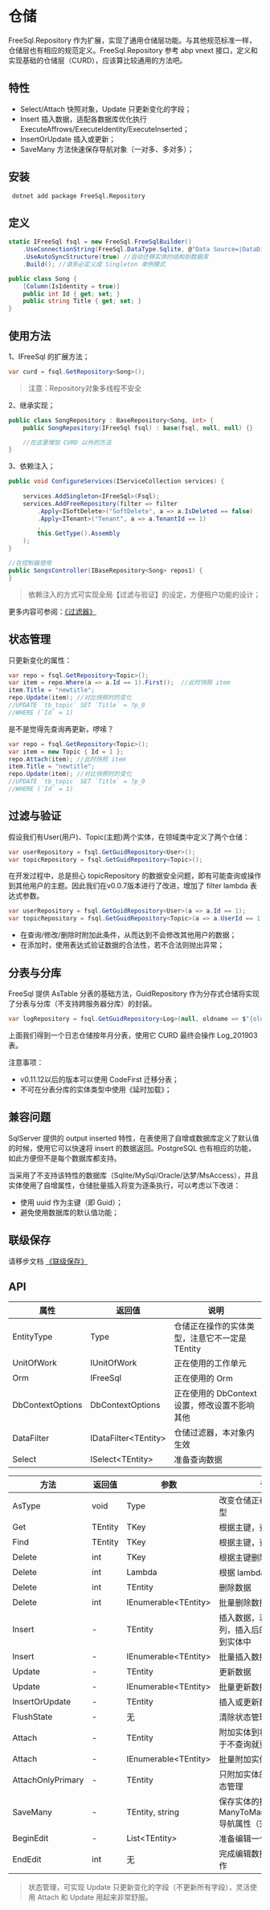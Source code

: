 # 仓储

FreeSql.Repository 作为扩展，实现了通用仓储层功能。与其他规范标准一样，仓储层也有相应的规范定义。FreeSql.Repository 参考 abp vnext 接口，定义和实现基础的仓储层（CURD），应该算比较通用的方法吧。

## 特性

- Select/Attach 快照对象，Update 只更新变化的字段；
- Insert 插入数据，适配各数据库优化执行 ExecuteAffrows/ExecuteIdentity/ExecuteInserted；
- InsertOrUpdate 插入或更新；
- SaveMany 方法快速保存导航对象（一对多、多对多）；

## 安装

```bash
 dotnet add package FreeSql.Repository
```
## 定义

```csharp
static IFreeSql fsql = new FreeSql.FreeSqlBuilder()
    .UseConnectionString(FreeSql.DataType.Sqlite, @"Data Source=|DataDirectory|\document.db;Pooling=true;Max Pool Size=10")
    .UseAutoSyncStructure(true) //自动迁移实体的结构到数据库
    .Build(); //请务必定义成 Singleton 单例模式

public class Song {
    [Column(IsIdentity = true)]
    public int Id { get; set; }
    public string Title { get; set; }
}
```

## 使用方法

1、IFreeSql 的扩展方法；

```csharp
var curd = fsql.GetRepository<Song>();
```

> 注意：Repository对象多线程不安全

2、继承实现；

```csharp
public class SongRepository : BaseRepository<Song, int> {
    public SongRepository(IFreeSql fsql) : base(fsql, null, null) {}

    //在这里增加 CURD 以外的方法
}
```

3、依赖注入；

```csharp
public void ConfigureServices(IServiceCollection services) {
    
    services.AddSingleton<IFreeSql>(Fsql);
    services.AddFreeRepository(filter => filter
        .Apply<ISoftDelete>("SoftDelete", a => a.IsDeleted == false)
        .Apply<ITenant>("Tenant", a => a.TenantId == 1)
        ,
        this.GetType().Assembly
    );
}

//在控制器使用
public SongsController(IBaseRepository<Song> repos1) {
}
```

> 依赖注入的方式可实现全局【过滤与验证】的设定，方便租户功能的设计；

更多内容可参阅：[《过滤器》](filters.md)

## 状态管理

只更新变化的属性：
```csharp
var repo = fsql.GetRepository<Topic>();
var item = repo.Where(a => a.Id == 1).First();  //此时快照 item
item.Title = "newtitle";
repo.Update(item); //对比快照时的变化
//UPDATE `tb_topic` SET `Title` = ?p_0
//WHERE (`Id` = 1)
```

是不是觉得先查询再更新，啰嗦？
```csharp
var repo = fsql.GetRepository<Topic>();
var item = new Topic { Id = 1 };
repo.Attach(item); //此时快照 item
item.Title = "newtitle";
repo.Update(item); //对比快照时的变化
//UPDATE `tb_topic` SET `Title` = ?p_0
//WHERE (`Id` = 1)
```

## 过滤与验证

假设我们有User(用户)、Topic(主题)两个实体，在领域类中定义了两个仓储：

```csharp
var userRepository = fsql.GetGuidRepository<User>();
var topicRepository = fsql.GetGuidRepository<Topic>();
```

在开发过程中，总是担心 topicRepository 的数据安全问题，即有可能查询或操作到其他用户的主题。因此我们在v0.0.7版本进行了改进，增加了 filter lambda 表达式参数。

```csharp
var userRepository = fsql.GetGuidRepository<User>(a => a.Id == 1);
var topicRepository = fsql.GetGuidRepository<Topic>(a => a.UserId == 1);
```

* 在查询/修改/删除时附加此条件，从而达到不会修改其他用户的数据；
* 在添加时，使用表达式验证数据的合法性，若不合法则抛出异常；

## 分表与分库

FreeSql 提供 AsTable 分表的基础方法，GuidRepository 作为分存式仓储将实现了分表与分库（不支持跨服务器分库）的封装。

```csharp
var logRepository = fsql.GetGuidRepository<Log>(null, oldname => $"{oldname}_{DateTime.Now.ToString("YYYYMM")}");
```

上面我们得到一个日志仓储按年月分表，使用它 CURD 最终会操作 Log_201903 表。

注意事项：

* v0.11.12以后的版本可以使用 CodeFirst 迁移分表；
* 不可在分表分库的实体类型中使用《延时加载》；

## 兼容问题

SqlServer 提供的 output inserted 特性，在表使用了自增或数据库定义了默认值的时候，使用它可以快速将 insert 的数据返回。PostgreSQL 也有相应的功能，如此方便但不是每个数据库都支持。

当采用了不支持该特性的数据库（Sqlite/MySql/Oracle/达梦/MsAccess），并且实体使用了自增属性，仓储批量插入将变为逐条执行，可以考虑以下改进：

* 使用 uuid 作为主键（即 Guid）；
* 避免使用数据库的默认值功能；

## 联级保存

请移步文档 [《联级保存》](cascade-saving.md)

## API

| 属性             | 返回值                 | 说明                                           |
| ---------------- | ---------------------- | ---------------------------------------------- |
| EntityType       | Type                   | 仓储正在操作的实体类型，注意它不一定是 TEntity |
| UnitOfWork       | IUnitOfWork            | 正在使用的工作单元                             |
| Orm              | IFreeSql               | 正在使用的 Orm                                 |
| DbContextOptions | DbContextOptions       | 正在使用的 DbContext 设置，修改设置不影响其他  |
| DataFilter       | IDataFilter\<TEntity\> | 仓储过滤器，本对象内生效                       |
| Select           | ISelect\<TEntity\>     | 准备查询数据                                   |

| 方法              | 返回值  | 参数                   | 说明                                                     |
| ----------------- | ------- | ---------------------- | -------------------------------------------------------- |
| AsType            | void    | Type                   | 改变仓储正在操作的实体类型                               |
| Get               | TEntity | TKey                   | 根据主键，查询数据                                       |
| Find              | TEntity | TKey                   | 根据主键，查询数据                                       |
| Delete            | int     | TKey                   | 根据主键删除数据                                         |
| Delete            | int     | Lambda                 | 根据 lambda 条件删除数据                                 |
| Delete            | int     | TEntity                | 删除数据                                                 |
| Delete            | int     | IEnumerable\<TEntity\> | 批量删除数据                                             |
| Insert            | -       | TEntity                | 插入数据，若实体有自增列，插入后的自增值会填充到实体中   |
| Insert            | -       | IEnumerable\<TEntity\> | 批量插入数据                                             |
| Update            | -       | TEntity                | 更新数据                                                 |
| Update            | -       | IEnumerable\<TEntity\> | 批量更新数据                                             |
| InsertOrUpdate    | -       | TEntity                | 插入或更新数据                                           |
| FlushState        | -       | 无                     | 清除状态管理数据                                         |
| Attach            | -       | TEntity                | 附加实体到状态管理，可用于不查询就更新或删除             |
| Attach            | -       | IEnumerable\<TEntity\> | 批量附加实体到状态管理                                   |
| AttachOnlyPrimary | -       | TEntity                | 只附加实体的主键数据到状态管理                           |
| SaveMany          | -       | TEntity, string        | 保存实体的指定 ManyToMany/OneToMany 导航属性（完整对比） |
| BeginEdit         | -       | List\<TEntity\>        | 准备编辑一个 List 实体                                   |
| EndEdit           | int     | 无                     | 完成编辑数据，进行保存动作                               |

> 状态管理，可实现 Update 只更新变化的字段（不更新所有字段），灵活使用 Attach 和 Update 用起来非常舒服。
